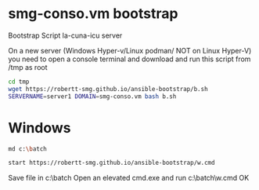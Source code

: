 # smg-conso.vm bootstrap
Bootstrap Script la-cuna-icu server

On a new server (Windows Hyper-v/Linux podman/ NOT on Linux Hyper-V) you need to open a console terminal and download and run this script from /tmp as root

```bash
cd tmp
wget https://robertt-smg.github.io/ansible-bootstrap/b.sh
SERVERNAME=server1 DOMAIN=smg-conso.vm bash b.sh
```
# Windows
```bash
md c:\batch

start https://robertt-smg.github.io/ansible-bootstrap/w.cmd
```	
Save file in c:\batch
Open an elevated cmd.exe
and run c:\batch\w.cmd OK

